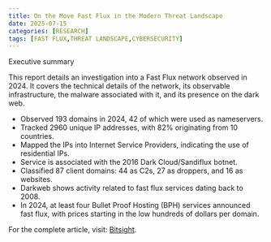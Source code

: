 ```yaml
---
title: On the Move Fast Flux in the Modern Threat Landscape
date: 2025-07-15
categories: [RESEARCH]
tags: [FAST FLUX,THREAT LANDSCAPE,CYBERSECURITY]
---
```


Executive summary

This report details an investigation into a Fast Flux network observed in 2024. It covers the technical details of the network, its observable infrastructure, the malware associated with it, and its presence on the dark web.

- Observed 193 domains in 2024, 42 of which were used as nameservers.
- Tracked 2960 unique IP addresses, with 82% originating from 10 countries.
- Mapped the IPs into Internet Service Providers, indicating the use of residential IPs.
- Service is associated with the 2016 Dark Cloud/Sandiflux botnet.
- Classified 87 client domains: 44 as C2s, 27 as droppers, and 16 as websites.
- Darkweb shows activity related to fast flux services dating back to 2008.
- In 2024, at least four Bullet Proof Hosting (BPH) services announced fast flux, with prices starting in the low hundreds of dollars per domain.

For the complete article, visit: [Bitsight](https://www.bitsight.com/blog/fast-flux-dns-2025-report).